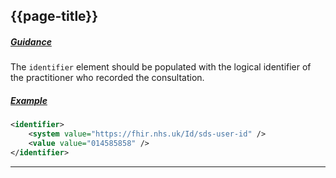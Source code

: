 ## {{page-title}}

<h5><ins>Guidance</ins></h5>

The `identifier` element should be populated with the logical identifier of the practitioner who recorded the consultation.

<h5><ins>Example</ins></h5>

```xml
<identifier>
    <system value="https://fhir.nhs.uk/Id/sds-user-id" />
    <value value="014585858" />
</identifier>
```

---